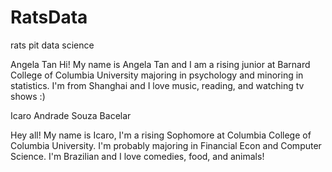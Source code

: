 # RatsData
rats pit data science 

Angela Tan
Hi! My name is Angela Tan and I am a rising junior at Barnard College of Columbia University majoring in psychology and minoring in statistics. I'm from Shanghai and I love music, reading, and watching tv shows :) 


<p> Icaro Andrade Souza Bacelar </p>
<p> Hey all! My name is Icaro, I'm a rising Sophomore at Columbia College of Columbia University. I'm probably majoring in Financial Econ and Computer Science. I'm Brazilian and I love comedies, food, and animals! </p>